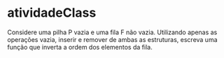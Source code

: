 # atividadeClass
Considere uma pilha P vazia e uma fila F não vazia. Utilizando apenas as operações vazia, inserir e remover de ambas as estruturas, escreva uma função que inverta a ordem dos elementos da fila.
